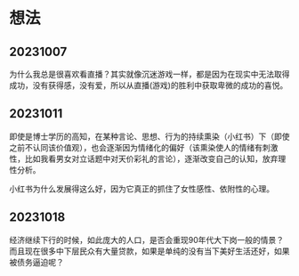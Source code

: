 # 想法

## 20231007

为什么我总是很喜欢看直播？其实就像沉迷游戏一样，都是因为在现实中无法取得成功，没有获得感，没有爱，所以从直播(游戏)的胜利中获取卑微的成功的喜悦。

## 20231011

即使是博士学历的高知，在某种言论、思想、行为的持续熏染（小红书）下（即使之前不认同该价值观），也会逐渐因为情绪化的偏好（该熏染使人的情绪有刺激性，比如我看男女对立话题中对天价彩礼的言论），逐渐改变自己的认知，放弃理性分析。

小红书为什么发展得这么好，因为它真正的抓住了女性感性、依附性的心理。

## 20231018

经济继续下行的时候，如此庞大的人口，是否会重现90年代大下岗一般的情景？而且现在很多中下层民众有大量贷款，如果是单纯的没有当下美好生活还好，如果被债务逼迫呢？

